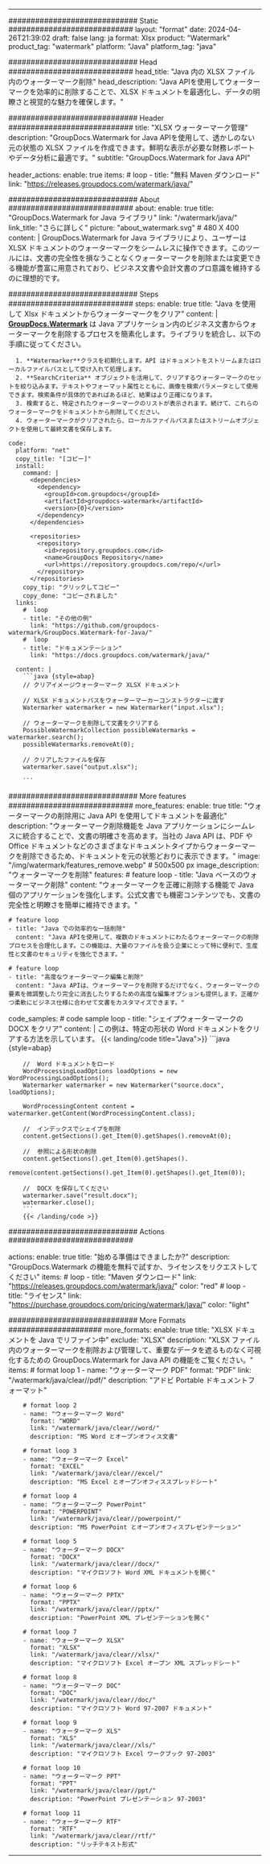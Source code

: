 
---
############################# Static ############################
layout: "format"
date:  2024-04-26T21:39:02
draft: false
lang: ja
format: Xlsx
product: "Watermark"
product_tag: "watermark"
platform: "Java"
platform_tag: "java"

############################# Head ############################
head_title: "Java 内の XLSX ファイル内のウォーターマーク削除"
head_description: "Java APIを使用してウォーターマークを効率的に削除することで、XLSX ドキュメントを最適化し、データの明瞭さと視覚的な魅力を確保します。"

############################# Header ############################
title: "XLSX ウォーターマーク管理" 
description: "GroupDocs.Watermark for Java APIを使用して、透かしのない元の状態の XLSX ファイルを作成できます。鮮明な表示が必要な財務レポートやデータ分析に最適です。"
subtitle: "GroupDocs.Watermark for Java API" 

header_actions:
  enable: true
  items:
    #  loop
    - title: "無料 Maven ダウンロード"
      link: "https://releases.groupdocs.com/watermark/java/"
      
############################# About ############################
about:
    enable: true
    title: "GroupDocs.Watermark for Java ライブラリ"
    link: "/watermark/java/"
    link_title: "さらに詳しく"
    picture: "about_watermark.svg" # 480 X 400
    content: |
       GroupDocs.Watermark for Java ライブラリにより、ユーザーは XLSX ドキュメントのウォーターマークをシームレスに操作できます。このツールには、文書の完全性を損なうことなくウォーターマークを削除または変更できる機能が豊富に用意されており、ビジネス文書や会計文書のプロ意識を維持するのに理想的です。

############################# Steps ############################
steps:
    enable: true
    title: "Java を使用して Xlsx ドキュメントからウォーターマークをクリア"
    content: |
      **[GroupDocs.Watermark](https://products.groupdocs.com/watermark/java/)** は Java アプリケーション内のビジネス文書からウォーターマークを削除するプロセスを簡素化します。ライブラリを統合し、以下の手順に従ってください。
      
      1. **Watermarker**クラスを初期化します。API はドキュメントをストリームまたはローカルファイルパスとして受け入れて処理します。
      2. **SearchCriteria** オブジェクトを活用して、クリアするウォーターマークのセットを絞り込みます。テキストやフォーマット属性とともに、画像を検索パラメータとして使用できます。検索条件が具体的であればあるほど、結果はより正確になります。
      3. 検索すると、特定されたウォーターマークのリストが表示されます。続けて、これらのウォーターマークをドキュメントから削除してください。
      4. ウォーターマークがクリアされたら、ローカルファイルパスまたはストリームオブジェクトを使用して最終文書を保存します。
   
    code:
      platform: "net"
      copy_title: "[コピー]"
      install:
        command: |
          <dependencies>
            <dependency>
              <groupId>com.groupdocs</groupId>
              <artifactId>groupdocs-watermark</artifactId>
              <version>{0}</version>
            </dependency>
          </dependencies>

          <repositories>
            <repository>
              <id>repository.groupdocs.com</id>
              <name>GroupDocs Repository</name>
              <url>https://repository.groupdocs.com/repo/</url>
            </repository>
          </repositories>
        copy_tip: "クリックしてコピー"
        copy_done: "コピーされました"
      links:
        #  loop
        - title: "その他の例"
          link: "https://github.com/groupdocs-watermark/GroupDocs.Watermark-for-Java/"
        #  loop
        - title: "ドキュメンテーション"
          link: "https://docs.groupdocs.com/watermark/java/"
          
      content: |
        ```java {style=abap}
        // クリアイメージウォーターマーク XLSX ドキュメント

        // XLSX ドキュメントパスをウォーターマーカーコンストラクターに渡す
        Watermarker watermarker = new Watermarker("input.xlsx");
        
        // ウォーターマークを削除して文書をクリアする
        PossibleWatermarkCollection possibleWatermarks = watermarker.search();
        possibleWatermarks.removeAt(0);

        // クリアしたファイルを保存
        watermarker.save("output.xlsx");
        
        ```        
        
############################# More features ############################
more_features:
  enable: true
  title: "ウォーターマークの削除用に Java API を使用してドキュメントを最適化"
  description: "ウォーターマーク削除機能を Java アプリケーションにシームレスに統合することで、文書の明確さを高めます。当社の Java API は、PDF や Office ドキュメントなどのさまざまなドキュメントタイプからウォーターマークを削除できるため、ドキュメントを元の状態どおりに表示できます。"
  image: "/img/watermark/features_remove.webp" # 500x500 px
  image_description: "ウォーターマークを削除"
  features:
    # feature loop
    - title: "Java ベースのウォーターマーク削除"
      content: "ウォーターマークを正確に削除する機能で Java 個のアプリケーションを強化します。公式文書でも機密コンテンツでも、文書の完全性と明瞭さを簡単に維持できます。"

    # feature loop
    - title: "Java での効率的な一括削除"
      content: "Java APIを使用して、複数のドキュメントにわたるウォーターマークの削除プロセスを合理化します。この機能は、大量のファイルを扱う企業にとって特に便利で、生産性と文書のセキュリティを強化できます。"

    # feature loop
    - title: "高度なウォーターマーク編集と削除"
      content: "Java APIは、ウォーターマークを削除するだけでなく、ウォーターマークの要素を微調整したり完全に消去したりするための高度な編集オプションも提供します。正確かつ柔軟にビジネス仕様に合わせて文書をカスタマイズできます。"
      
  code_samples:
    # code sample loop
    - title: "シェイプウォーターマークの DOCX をクリア"
      content: |
        この例は、特定の形状の Word ドキュメントをクリアする方法を示しています。
        {{< landing/code title="Java">}}
        ```java {style=abap}
        
        //  Word ドキュメントをロード
        WordProcessingLoadOptions loadOptions = new WordProcessingLoadOptions();
        Watermarker watermarker = new Watermarker("source.docx", loadOptions);

        WordProcessingContent content = watermarker.getContent(WordProcessingContent.class);

        //  インデックスでシェイプを削除
        content.getSections().get_Item(0).getShapes().removeAt(0);

        //  参照による形状の削除
        content.getSections().get_Item(0).getShapes().
            remove(content.getSections().get_Item(0).getShapes().get_Item(0));

        //  DOCX を保存してください
        watermarker.save("result.docx");
        watermarker.close();
        ```
        {{< /landing/code >}}


############################# Actions ############################

actions:
  enable: true
  title: "始める準備はできましたか?"
  description: "GroupDocs.Watermark の機能を無料で試すか、ライセンスをリクエストしてください"
  items:
    #  loop
    - title: "Maven ダウンロード"
      link: "https://releases.groupdocs.com/watermark/java/"
      color: "red"
        #  loop
    - title: "ライセンス"
      link: "https://purchase.groupdocs.com/pricing/watermark/java/"
      color: "light"


############################# More Formats #####################
more_formats:
    enable: true
    title: "XLSX ドキュメントを Java でリファイン中"
    exclude: "XLSX"
    description: "XLSX ファイル内のウォーターマークを削除および管理して、重要なデータを遮るものなく可視化するための GroupDocs.Watermark for Java API の機能をご覧ください。"
    items: 
        # format loop 1
        - name: "ウォーターマーク PDF"
          format: "PDF"
          link: "/watermark/java/clear//pdf/"
          description: "アドビ Portable ドキュメントフォーマット"

        # format loop 2
        - name: "ウォーターマーク Word"
          format: "WORD"
          link: "/watermark/java/clear//word/"
          description: "MS Word とオープンオフィス文書"
          
        # format loop 3
        - name: "ウォーターマーク Excel"
          format: "EXCEL"
          link: "/watermark/java/clear//excel/"
          description: "MS Excel とオープンオフィススプレッドシート"

        # format loop 4
        - name: "ウォーターマーク PowerPoint"
          format: "POWERPOINT"
          link: "/watermark/java/clear//powerpoint/"
          description: "MS PowerPoint とオープンオフィスプレゼンテーション"

        # format loop 5
        - name: "ウォーターマーク DOCX"
          format: "DOCX"
          link: "/watermark/java/clear//docx/"
          description: "マイクロソフト Word XML ドキュメントを開く"
          
        # format loop 6
        - name: "ウォーターマーク PPTX"
          format: "PPTX"
          link: "/watermark/java/clear//pptx/"
          description: "PowerPoint XML プレゼンテーションを開く"
          
        # format loop 7
        - name: "ウォーターマーク XLSX"
          format: "XLSX"
          link: "/watermark/java/clear//xlsx/"
          description: "マイクロソフト Excel オープン XML スプレッドシート"

        # format loop 8
        - name: "ウォーターマーク DOC"
          format: "DOC"
          link: "/watermark/java/clear//doc/"
          description: "マイクロソフト Word 97-2007 ドキュメント"

        # format loop 9
        - name: "ウォーターマーク XLS"
          format: "XLS"
          link: "/watermark/java/clear//xls/"
          description: "マイクロソフト Excel ワークブック 97-2003"

        # format loop 10
        - name: "ウォーターマーク PPT"
          format: "PPT"
          link: "/watermark/java/clear//ppt/"
          description: "PowerPoint プレゼンテーション 97-2003"

        # format loop 11
        - name: "ウォーターマーク RTF"
          format: "RTF"
          link: "/watermark/java/clear//rtf/"
          description: "リッチテキスト形式"

---